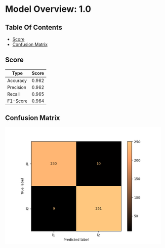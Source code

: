 # Model Overview: 1.0
## Table Of Contents
 - [Score](##Score) 
- [Confusion Matrix](##Confusion-Matrix) 


## Score
| Type      | Score                         |
|-----------|-------------------------------|
| Accuracy  |  0.962    |
| Precision |  0.962    |
| Recall    |  0.965    |
| F1-Score  |  0.964    |



## Confusion Matrix
![Confusion Matrix](../../.AI_analyzer/1.0/confusion-matrix.png)


